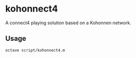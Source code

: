 # kohonnect4
A connect4 playing solution based on a Kohonnen network.

## Usage

`octave script/kohonnect4.m`
